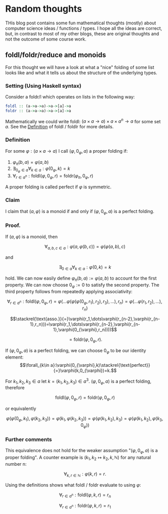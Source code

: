 # Random thoughts

THis blog post contains some fun mathematical thoughts (mostly) about computer science ideas / functions / types. I hope all the ideas are correct, but, in contrast to most of my other blogs, these are original thoughts and not the outcome of some course work.

## foldl/foldr/reduce and monoids

For this thought we will have a look at what a "nice" folding of some list looks like and what it tells us about the structure of the underlying types.

### Setting (Using Haskell syntax)

Consider a foldr/l which operates on lists in the following way:

```haskell
foldl :: (a->a->a)->a->[a]->a 
foldr :: (a->a->a)->a->[a]->a 
```

Mathematically we could write foldl: $(a\times a\to a)\times a\times a^n\to a$ for some set $a$. See the [Definition](https://wiki.haskell.org/Fold) of foldl / foldlr for more details.

### Definition

For some $\varphi:(a\times a\to a)$ I call $(\varphi,0_{\varphi},a)$ a proper folding if: 

1. $\varphi_{\pi}(b,a)=\varphi(a,b)$
2. $\exists_{0_\varphi\in a}\forall_{k\in a}: \varphi(0_\varphi,k)=k$ 
3. $\forall_{r\in a^n}: \text{foldl}(\varphi,0_{\varphi},r)=\text{foldr}(\varphi_{\pi},0_{\varphi},r)$

A proper folding is called perfect if $\varphi$ is symmetric.

### Claim

I claim that $(a,\varphi)$ is a monoid if and only if $(\varphi,0_{\varphi},a)$ is a perfect folding.

### Proof.

If $(a,\varphi)$ is a monoid, then 

$$\forall_{a,b,c\in a}:\varphi(a,\varphi(b,c))=\varphi(\varphi(a,b),c)$$

and 

$$\exists_{0\in a}\forall_{k\in a}: \varphi(0,k)=k$$

hold. We can now easily define $\varphi_\pi(b,a):=\varphi(a,b)$ to account for the first property.  We can now choose  $0_\varphi:=0$ to satisfy the second property. The third property follows from repeatedly applying associativity:

$$\forall_{r\in a^n}:\text{foldl}(\varphi,0_{\varphi},r)=\varphi(\dots\varphi(\varphi(\varphi(0_\varphi, r_1),r_2),r_3),\dots),r_n)=\varphi(\dots\varphi(r_1,r_2),\dots),r_n)$$

$$\stackrel{\text{asso.}}{=}\varphi(r_1,\dots\varphi(r_{n-2},\varphi(r_{n-1},r_n)))=\varphi(r_1,\dots\varphi(r_{n-2},\varphi(r_{n-1},\varphi(0_{\varphi},r_n))))$$

$$=\text{foldr}(\varphi,0_{\varphi},r).$$

If $(\varphi,0_{\varphi},a)$ is a perfect folding, we can choose $0_{\varphi}$ to be our identity element:
$$\forall_{k\in a}:\varphi(0_{\varphi},k)\stackrel{\text{perfect}}{=}\varphi(k,0_{\varphi})=k.$$

For $k_1,k_2,k_3\in a$ let $k=(k_1,k_2,k_3)\in a^3$.
$(\varphi,0_{\varphi},a)$ is a perfect folding, therefore 

$$\text{foldl}(\varphi,0_{\varphi},r)=\text{foldr}(\varphi,0_{\varphi},r)$$

or equivalently 

$$\varphi(\varphi(0_{\varphi},k_1),\varphi(k_2,k_3))=\varphi(k_1,\varphi(k_2,k_3))=\varphi(\varphi(k_1,k_2),k_3)=\varphi(\varphi(k_1,k_2),\varphi(k_3, 0_{\varphi}))$$


### Further comments

This equivalence does not hold for the weaker assumption "$(\varphi,0_{\varphi},a)$ is a proper folding". A counter example is $(k_1,k_2\mapsto k_2,k,\mathbb{N})$ for any natural number n:

$$\forall_{k,r\in\mathbb{N}}:\varphi(k,r)=r.$$

Using the definitions shows what foldl / foldr evaluate to using $\varphi$:

$$\forall_{r\in a^n}:\text{foldl}(\varphi,k,r)=r_n$$

$$\forall_{r\in a^n}:\text{foldr}(\varphi,k,r)=r_1$$


